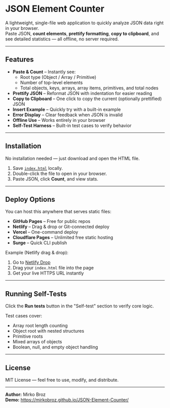 # JSON Element Counter

A lightweight, single-file web application to quickly analyze JSON data right in your browser.  
Paste JSON, **count elements**, **prettify formatting**, **copy to clipboard**, and see detailed statistics — all offline, no server required.

---

## Features

- **Paste & Count** – Instantly see:
  - Root type (Object / Array / Primitive)
  - Number of top-level elements
  - Total objects, keys, arrays, array items, primitives, and total nodes
- **Prettify JSON** – Reformat JSON with indentation for easier reading
- **Copy to Clipboard** – One click to copy the current (optionally prettified) JSON
- **Insert Example** – Quickly try with a built-in example
- **Error Display** – Clear feedback when JSON is invalid
- **Offline Use** – Works entirely in your browser
- **Self-Test Harness** – Built-in test cases to verify behavior

---

## Installation

No installation needed — just download and open the HTML file.

1. Save [`index.html`](./index.html) locally.
2. Double-click the file to open in your browser.
3. Paste JSON, click **Count**, and view stats.

---

## Deploy Options

You can host this anywhere that serves static files:

- **GitHub Pages** – Free for public repos
- **Netlify** – Drag & drop or Git-connected deploy
- **Vercel** – One-command deploy
- **Cloudflare Pages** – Unlimited free static hosting
- **Surge** – Quick CLI publish

Example (Netlify drag & drop):

1. Go to [Netlify Drop](https://app.netlify.com/drop)
2. Drag your `index.html` file into the page
3. Get your live HTTPS URL instantly

---

## Running Self-Tests

Click the **Run tests** button in the "Self-test" section to verify core logic.

Test cases cover:
- Array root length counting
- Object root with nested structures
- Primitive roots
- Mixed arrays of objects
- Boolean, null, and empty object handling

---

## License

MIT License — feel free to use, modify, and distribute.

---

**Author:** Mirko Broz  
**Demo:** https://mirkobroz.github.io/JSON-Element-Counter/
